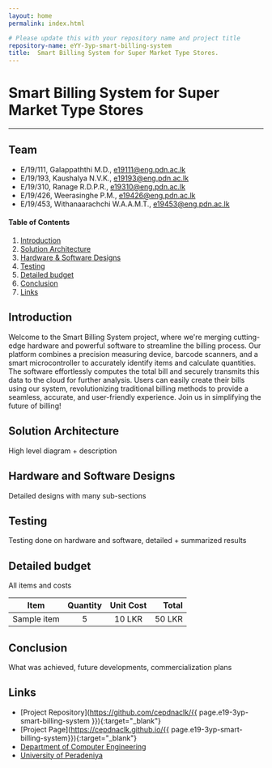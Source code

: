 ```yaml
---
layout: home
permalink: index.html

# Please update this with your repository name and project title
repository-name: eYY-3yp-smart-billing-system
title:  Smart Billing System for Super Market Type Stores.
---
```


[comment]: # "This is the standard layout for the project, but you can clean this and use your own template"

# Smart Billing System for Super Market Type Stores

---

## Team
-  E/19/111, Galappaththi M.D., [e19111@eng.pdn.ac.lk](mailto:name@email.com)
-  E/19/193, Kaushalya N.V.K., [e19193@eng.pdn.ac.lk](mailto:name@email.com)
-  E/19/310, Ranage R.D.P.R., [e19310@eng.pdn.ac.lk](mailto:name@email.com)
-  E/19/426, Weerasinghe P.M., [e19426@eng.pdn.ac.lk](mailto:name@email.com)
-  E/19/453, Withanaarachchi W.A.A.M.T., [e19453@eng.pdn.ac.lk](mailto:name@email.com)

<!-- Image (photo/drawing of the final hardware) should be here -->

<!-- This is a sample image, to show how to add images to your page. To learn more options, please refer [this](https://projects.ce.pdn.ac.lk/docs/faq/how-to-add-an-image/) -->

<!-- ![Sample Image](./images/sample.png) -->

#### Table of Contents
1. [Introduction](#introduction)
2. [Solution Architecture](#solution-architecture )
3. [Hardware & Software Designs](#hardware-and-software-designs)
4. [Testing](#testing)
5. [Detailed budget](#detailed-budget)
6. [Conclusion](#conclusion)
7. [Links](#links)

## Introduction

Welcome to the Smart Billing System project, where we're merging cutting-edge hardware and powerful software to streamline the billing process. Our platform combines a precision measuring device, barcode scanners, and a smart microcontroller to accurately identify items and calculate quantities. The software effortlessly computes the total bill and securely transmits this data to the cloud for further analysis. Users can easily create their bills using our system, revolutionizing traditional billing methods to provide a seamless, accurate, and user-friendly experience. Join us in simplifying the future of billing!


## Solution Architecture

High level diagram + description

## Hardware and Software Designs

Detailed designs with many sub-sections

## Testing

Testing done on hardware and software, detailed + summarized results

## Detailed budget

All items and costs

| Item          | Quantity  | Unit Cost  | Total  |
| ------------- |:---------:|:----------:|-------:|
| Sample item   | 5         | 10 LKR     | 50 LKR |

## Conclusion

What was achieved, future developments, commercialization plans

## Links

- [Project Repository](https://github.com/cepdnaclk/{{ page.e19-3yp-smart-billing-system }}){:target="_blank"}
- [Project Page](https://cepdnaclk.github.io/{{ page.e19-3yp-smart-billing-system}}){:target="_blank"}
- [Department of Computer Engineering](http://www.ce.pdn.ac.lk/)
- [University of Peradeniya](https://eng.pdn.ac.lk/)

[//]: # (Please refer this to learn more about Markdown syntax)
[//]: # (https://github.com/adam-p/markdown-here/wiki/Markdown-Cheatsheet)

